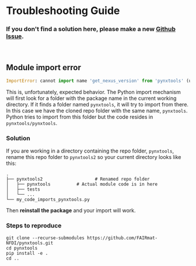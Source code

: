 # Troubleshooting Guide

### If you don't find a solution here, please make a new [Github Issue](https://github.com/FAIRmat-NFDI/pynxtools/issues/new?template=bug.md).

<br/>

## Module import error

```python
ImportError: cannot import name 'get_nexus_version' from 'pynxtools' (unknown location)
```

This is, unfortunately, expected behavior.  The Python import mechanism will first look for a folder with the package name in the current working directory. If it finds a folder named `pynxtools`, it will try to import from there. In this case we have the cloned repo folder with the same name, `pynxtools`. Python tries to import from this folder but the code resides in `pynxtools/pynxtools`.

### Solution

If you are working in a directory containing the repo folder, `pynxtools`, rename this repo folder to `pynxtools2` so your current directory looks like this:

```
.
├── pynxtools2                    # Renamed repo folder
│   ├── pynxtools          # Actual module code is in here
│   ├── tests
│   └── ...
└── my_code_imports_pynxtools.py
```

Then **reinstall the package** and your import will work.

### Steps to reproduce

```
git clone --recurse-submodules https://github.com/FAIRmat-NFDI/pynxtools.git
cd pynxtools
pip install -e .
cd ..
```

